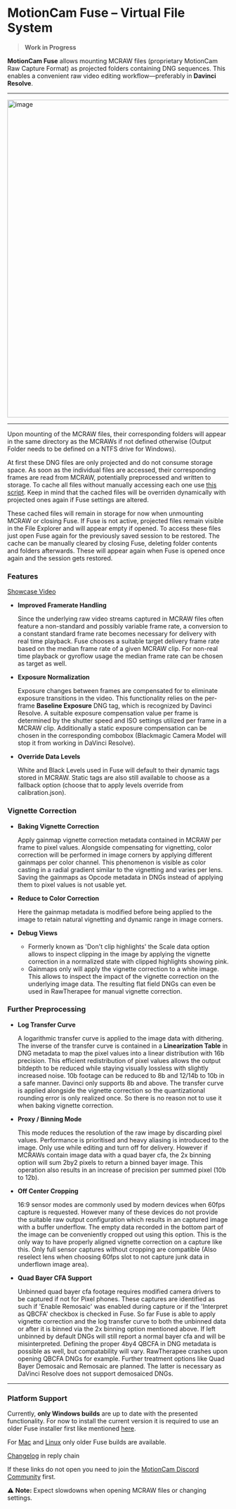 # MotionCam Fuse – Virtual File System

> **Work in Progress**

**MotionCam Fuse** allows mounting MCRAW files (proprietary MotionCam Raw Capture Format) as projected folders containing DNG sequences. This enables a convenient raw video editing workflow—preferably in **Davinci Resolve**.

---

<img width="1531" height="724" alt="image" src="https://github.com/user-attachments/assets/880479b3-142f-4a54-9ce1-bf63b59b6c5c" />

---

Upon mounting of the MCRAW files, their corresponding folders will appear in the same directory as the MCRAWs if not defined otherwise (Output Folder needs to be defined on a NTFS drive for Windows). 

At first these DNG files are only projected and do not consume storage space. As soon as the individual files are accessed, their corresponding frames are read from MCRAW, potentially preprocessed and written to storage. To cache all files without manually accessing each one use [this script](https://discord.com/channels/980884979955421255/1377309561219973121/1423424334185234574). Keep in mind that the cached files will be overriden dynamically with projected ones again if Fuse settings are altered.

These cached files will remain in storage for now when unmounting MCRAW or closing Fuse. If Fuse is not active, projected files remain visible in the File Explorer and will appear empty if opened. To access these files just open Fuse again for the previously saved session to be restored. The cache can be manually cleared by closing Fuse, deleting folder contents and folders afterwards. These will appear again when Fuse is opened once again and the session gets restored.

### Features

[Showcase Video](https://youtu.be/knACG5jy-rk)

- **Improved Framerate Handling**

  Since the underlying raw video streams captured in MCRAW files often feature a non-standard and possibly variable frame rate, a conversion to a constant standard frame rate becomes necessary for delivery with real time playback. Fuse chooses a suitable target delivery frame rate based on the median frame rate of a given MCRAW clip. For non-real time playback or gyroflow usage the median frame rate can be chosen as target as well.  

- **Exposure Normalization**
   
  Exposure changes between frames are compensated for to eliminate exposure transitions in the video. This functionality relies on the per-frame **Baseline Exposure** DNG tag, which is recognized by Davinci Resolve. A suitable exposure compensation value per frame is determined by the shutter speed and ISO settings utilized per frame in a MCRAW clip. Additionally a static exposure compensation can be chosen in the corresponding combobox (Blackmagic Camera Model will stop it from working in DaVinci Resolve).

- **Override Data Levels**
  
  White and Black Levels used in Fuse will default to their dynamic tags stored in MCRAW. Static tags are also still available to choose as a fallback option (choose that to apply levels override from calibration.json).   

### Vignette Correction

- **Baking Vignette Correction**
  
  Apply gainmap vignette correction metadata contained in MCRAW per frame to pixel values. Alongside compensating for vignetting, color correction will be performed in image corners by applying different gainmaps per color channel. This phenomenon is visible as color casting in a radial gradient similar to the vignetting and varies per lens. Saving the gainmaps as Opcode metadata in DNGs instead of applying them to pixel values is not usable yet.

- **Reduce to Color Correction**
  
  Here the gainmap metadata is modified before being applied to the image to retain natural vignetting and dynamic range in image corners.

- **Debug Views**  
  - Formerly known as 'Don't clip highlights' the Scale data option allows to inspect clipping in the image by applying the vignette correction in a normalized state with clipped highlights showing pink.
  - Gainmaps only will apply the vignette correction to a white image. This allows to inspect the impact of the vignette correction on the underlying image data. The resulting flat field DNGs can even be used in RawTherapee for manual vignette correction.

### Further Preprocessing

- **Log Transfer Curve**
  
  A logarithmic transfer curve is applied to the image data with dithering. The inverse of the transfer curve is contained in a **Linearization Table** in DNG metadata to map the pixel values into a linear distribution with 16b precision. This efficient redistribution of pixel values allows the output bitdepth to be reduced while staying visually lossless with slightly increased noise. 10b footage can be reduced to 8b and 12/14b to 10b in a safe manner. Davinci only supports 8b and above. The transfer curve is applied alongside the vignette correction so the quantizational rounding error is only realized once. So there is no reason not to use it when baking vignette correction.

- **Proxy / Binning Mode**
  
  This mode reduces the resolution of the raw image by discarding pixel values. Performance is prioritised and heavy aliasing is introduced to the image. Only use while editing and turn off for delivery. However if MCRAWs contain image data with a quad bayer cfa, the 2x binning option will sum 2by2 pixels to return a binned bayer image. This operation also results in an increase of precision per summed pixel (10b to 12b).

- **Off Center Cropping**
  
  16:9 sensor modes are commonly used by modern devices when 60fps capture is requested. However many of these devices do not provide the suitable raw output configuration which results in an captured image with a buffer underflow. The empty data recorded in the bottom part of the image can be conveniently cropped out using this option. This is the only way to have properly aligned vignette correction on a capture like this. Only full sensor captures without cropping are compatible (Also reselect lens when choosing 60fps slot to not capture junk data in underflown image area).

- **Quad Bayer CFA Support**
  
  Unbinned quad bayer cfa footage requires modified camera drivers to be captured if not for Pixel phones. These captures are identified as such if 'Enable Remosaic' was enabled during capture or if the 'Interpret as QBCFA' checkbox is checked in Fuse. So far Fuse is able to apply vignette correction and the log transfer curve to both the unbinned data or after it is binned via the 2x binning option mentioned above. If left unbinned by default DNGs will still report a normal bayer cfa and will be misinterpreted. Defining the proper 4by4 QBCFA in DNG metadata is possible as well, but compatability will vary. RawTherapee crashes upon opening QBCFA DNGs for example. Further treatment options like Quad Bayer Demosaic and Remosaic are planned. The latter is necessary as DaVinci Resolve does not support demosaiced DNGs. 

---

### Platform Support

Currently, **only Windows builds** are up to date with the presented functionality. For now to install the current version it is required to use an older Fuse installer first like mentioned [here](https://discord.com/channels/980884979955421255/1377309561219973121/1418033196762665093). 

For [Mac](https://discord.com/channels/980884979955421255/981049638079582208/1416131149528432672) and [Linux](https://discord.com/channels/980884979955421255/1377309561219973121/1390627443550851102) only older Fuse builds are available.

[Changelog](https://discord.com/channels/980884979955421255/1377309561219973121/1420903594198040717) in reply chain

If these links do not open you need to join the [MotionCam Discord Community](https://discord.gg/Vy4gQNEdNS) first.

⚠️ **Note:** Expect slowdowns when opening MCRAW files or changing settings.
